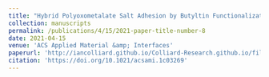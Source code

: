 ```yaml
---
title: "Hybrid Polyoxometalate Salt Adhesion by Butyltin Functionalization"
collection: manuscripts
permalink: /publications/4/15/2021-paper-title-number-8
date: 2021-04-15
venue: 'ACS Applied Material &amp; Interfaces'
paperurl: 'http://iancolliard.github.io/Colliard-Research.github.io/files/paper8.pdf'
citation: 'https://doi.org/10.1021/acsami.1c03269'
---
```

